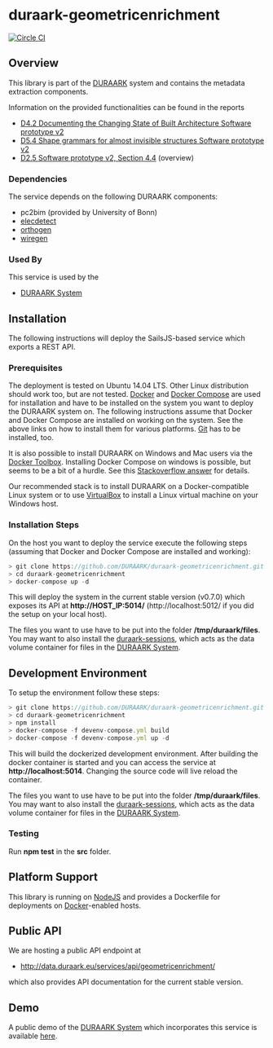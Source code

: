 # duraark-geometricenrichment

[![Circle CI](https://circleci.com/gh/DURAARK/duraark-geometricenrichment.svg?style=svg)](https://circleci.com/gh/DURAARK/duraark-geometricenrichment)

## Overview

This library is part of the [DURAARK](http://github.com/duraark/duraark-system) system and contains the metadata extraction components.

Information on the provided functionalities can be found in the reports

* [D4.2 Documenting the Changing State of Built Architecture Software prototype v2](http://duraark.eu/wp-content/uploads/2014/02/DURAARK_D4.2-1.pdf)
* [D5.4 Shape grammars for almost invisible structures Software prototype v2](http://duraark.eu/wp-content/uploads/2015/08/DURAARK_D5.5.4.pdf) 
* [D2.5 Software prototype v2, Section 4.4](http://duraark.eu/wp-content/uploads/2015/08/DURAARK_D2_5_final.pdf) (overview)

### Dependencies

The service depends on the following DURAARK components:

* pc2bim (provided by University of Bonn)
* [elecdetect](https://github.com/DURAARK/elecdetect)
* [orthogen](https://github.com/DURAARK/orthogen)
* [wiregen](https://github.com/DURAARK/wiregen)

### Used By

This service is used by the

* [DURAARK System](https://github.com/duraark/duraark-system)

## Installation

The following instructions will deploy the SailsJS-based service which exports a REST API.

### Prerequisites

The deployment is tested on Ubuntu 14.04 LTS. Other Linux distribution should work too, but are not tested. [Docker](https://docs.docker.com/userguide/) and [Docker Compose](https://docs.docker.com/compose/) are used for installation and have to be installed on the system you want to deploy the DURAARK system on. The following instructions assume that Docker and Docker Compose are installed on working on the system. See the above links on how to install them for various platforms. [Git](https://git-scm.com/downloads) has to be installed, too.

It is also possible to install DURAARK on Windows and Mac users via the [Docker Toolbox](https://docs.docker.com/installation/windows/). Installing Docker Compose on windows is possible, but seems to be a bit of a hurdle. See this [Stackoverflow answer](http://stackoverflow.com/questions/29289785/how-to-install-docker-compose-on-windows) for details.

Our recommended stack is to install DURAARK on a Docker-compatible Linux system or to use [VirtualBox](https://www.virtualbox.org/) to install a Linux virtual machine on your Windows host.

### Installation Steps

On the host you want to deploy the service execute the following steps (assuming that Docker and Docker Compose are installed and working):

```js
> git clone https://github.com/DURAARK/duraark-geometricenrichment.git
> cd duraark-geometricenrichment
> docker-compose up -d
```

This will deploy the system in the current stable version (v0.7.0) which exposes its API at **http://HOST_IP:5014/** (http://localhost:5012/ if you did the setup on your local host).

The files you want to use have to be put into the folder **/tmp/duraark/files**. You may want to also install the [duraark-sessions](https://github.com/DURAARK/duraark-sessions), which acts as the data volume container for files in the [DURAARK System](https://github.com/DURAARK/duraark-system).

## Development Environment

To setup the environment follow these steps:

```js
> git clone https://github.com/DURAARK/duraark-geometricenrichment.git
> cd duraark-geometricenrichment
> npm install
> docker-compose -f devenv-compose.yml build
> docker-compose -f devenv-compose.yml up -d
```

This will build the dockerized development environment. After building the docker container is started and you can access the service at **http://localhost:5014**. Changing the source code will live reload the container.

The files you want to use have to be put into the folder **/tmp/duraark/files**. You may want to also install the [duraark-sessions](https://github.com/DURAARK/duraark-sessions), which acts as the data volume container for files in the [DURAARK System](https://github.com/DURAARK/duraark-system).

### Testing

Run **npm test** in the **src** folder.

## Platform Support

This library is running on [NodeJS](https://nodejs.org/) and provides a Dockerfile for deployments on [Docker](https://www.docker.com/)-enabled hosts.

## Public API

We are hosting a public API endpoint at

* http://data.duraark.eu/services/api/geometricenrichment/

which also provides API documentation for the current stable version.

## Demo

A public demo of the [DURAARK System](http://github.com/duraark/duraark-system) which incorporates this service is available [here](http://workbench.duraark.eu).
